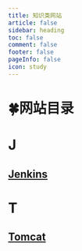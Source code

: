 ```yaml
---
title: 知识类网站
article: false
sidebar: heading
toc: false
comment: false
footer: false
pageInfo: false
icon: study
---
```


# 🍀网站目录
# J
## <a href="https://www.jenkins.io/download/" target="_blank">Jenkins</a>
# T
## <a href="https://downloads.apache.org/tomcat/" target="_blank">Tomcat</a>
